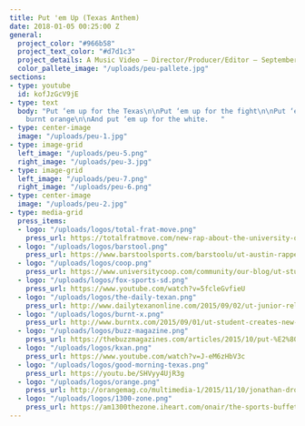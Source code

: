 ```yaml
---
title: Put 'em Up (Texas Anthem)
date: 2018-01-05 00:25:00 Z
general:
  project_color: "#966b58"
  project_text_color: "#d7d1c3"
  project_details: A Music Video – Director/Producer/Editor – September 2015
  color_pallete_image: "/uploads/peu-pallete.jpg"
sections:
- type: youtube
  id: kofJzGcV9jE
- type: text
  body: "Put ‘em up for the Texas\n\nPut ‘em up for the fight\n\nPut ‘em up for the
    burnt orange\n\nAnd put ‘em up for the white.   "
- type: center-image
  image: "/uploads/peu-1.jpg"
- type: image-grid
  left_image: "/uploads/peu-5.png"
  right_image: "/uploads/peu-3.jpg"
- type: image-grid
  left_image: "/uploads/peu-7.png"
  right_image: "/uploads/peu-6.png"
- type: center-image
  image: "/uploads/peu-2.jpg"
- type: media-grid
  press_items:
  - logo: "/uploads/logos/total-frat-move.png"
    press_url: https://totalfratmove.com/new-rap-about-the-university-of-texas-is-a-little-too-much-for-me-to-handle
  - logo: "/uploads/logos/barstool.png"
    press_url: https://www.barstoolsports.com/barstoolu/ut-austin-rapper-just-put-out-the-hottest-white-boy-track-of-the-summer
  - logo: "/uploads/logos/coop.png"
    press_url: https://www.universitycoop.com/community/our-blog/ut-student-jonathan-dror-creates-new-anthem-for-texas-longhorns-put-em-up1
  - logo: "/uploads/logos/fox-sports-sd.png"
    press_url: https://www.youtube.com/watch?v=5fcleGvfieU
  - logo: "/uploads/logos/the-daily-texan.png"
    press_url: http://www.dailytexanonline.com/2015/09/02/ut-junior-releases-music-video-put-%E2%80%98em-up
  - logo: "/uploads/logos/burnt-x.png"
    press_url: http://www.burntx.com/2015/09/01/ut-student-creates-new-anthem-for-longhorns-after-social-media-success
  - logo: "/uploads/logos/buzz-magazine.png"
    press_url: https://thebuzzmagazines.com/articles/2015/10/put-%E2%80%99em-ut-junior-produces-song-focused-school-spirit
  - logo: "/uploads/logos/kxan.png"
    press_url: https://www.youtube.com/watch?v=J-eM6zHbV3c
  - logo: "/uploads/logos/good-morning-texas.png"
    press_url: https://youtu.be/SHVyy4UjR3g
  - logo: "/uploads/logos/orange.png"
    press_url: http://orangemag.co/multimedia-1/2015/11/10/jonathan-dror-reads-mean-tweets-1
  - logo: "/uploads/logos/1300-zone.png"
    press_url: https://am1300thezone.iheart.com/onair/the-sports-buffet-22066/jonathan-dror-put-em-up-13912351/#ixzz3kcRdyyRu
---
```


